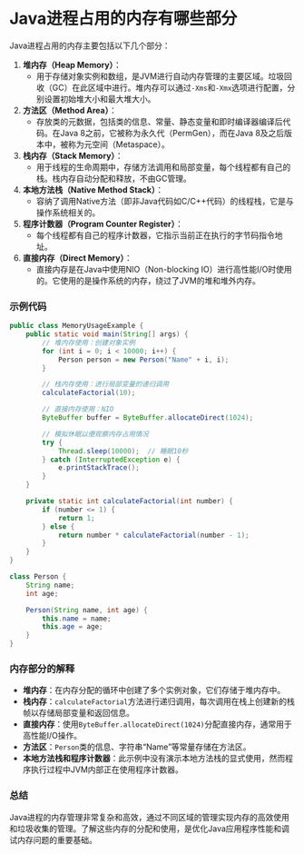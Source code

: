 # Java进程占用的内存有哪些部分

Java进程占用的内存主要包括以下几个部分：

1. **堆内存（Heap Memory）**：
    - 用于存储对象实例和数组，是JVM进行自动内存管理的主要区域。垃圾回收（GC）在此区域中进行。堆内存可以通过`-Xms`和`-Xmx`选项进行配置，分别设置初始堆大小和最大堆大小。
2. **方法区（Method Area）**：
    - 存放类的元数据，包括类的信息、常量、静态变量和即时编译器编译后代码。在Java 8之前，它被称为永久代（PermGen），而在Java 8及之后版本中，被称为元空间（Metaspace）。
3. **栈内存（Stack Memory）**：
    - 用于线程的生命周期中，存储方法调用和局部变量，每个线程都有自己的栈。栈内存自动分配和释放，不由GC管理。
4. **本地方法栈（Native Method Stack）**：
    - 容纳了调用Native方法（即非Java代码如C/C++代码）的线程栈，它是与操作系统相关的。
5. **程序计数器（Program Counter Register）**：
    - 每个线程都有自己的程序计数器，它指示当前正在执行的字节码指令地址。
6. **直接内存（Direct Memory）**：
    - 直接内存是在Java中使用NIO（Non-blocking IO）进行高性能I/O时使用的。它使用的是操作系统的内存，绕过了JVM的堆和堆外内存。

### 示例代码

```java
public class MemoryUsageExample {  
    public static void main(String[] args) {  
        // 堆内存使用：创建对象实例  
        for (int i = 0; i < 10000; i++) {  
            Person person = new Person("Name" + i, i);  
        }  

        // 栈内存使用：进行局部变量的递归调用  
        calculateFactorial(10);  

        // 直接内存使用：NIO  
        ByteBuffer buffer = ByteBuffer.allocateDirect(1024);  

        // 模拟休眠以便观察内存占用情况  
        try {  
            Thread.sleep(10000);  // 睡眠10秒  
        } catch (InterruptedException e) {  
            e.printStackTrace();  
        }  
    }  

    private static int calculateFactorial(int number) {  
        if (number <= 1) {  
            return 1;  
        } else {  
            return number * calculateFactorial(number - 1);  
        }  
    }  
}  

class Person {  
    String name;  
    int age;  

    Person(String name, int age) {  
        this.name = name;  
        this.age = age;  
    }  
}
```

### 内存部分的解释

- **堆内存**：在内存分配的循环中创建了多个实例对象，它们存储于堆内存中。
- **栈内存**：`calculateFactorial`方法进行递归调用，每次调用在栈上创建新的栈帧以存储局部变量和返回信息。
- **直接内存**：使用`ByteBuffer.allocateDirect(1024)`分配直接内存，通常用于高性能I/O操作。
- **方法区**：`Person`类的信息、字符串“Name”等常量存储在方法区。
- **本地方法栈和程序计数器**：此示例中没有演示本地方法栈的显式使用，然而程序执行过程中JVM内部正在使用程序计数器。

### 总结

Java进程的内存管理非常复杂和高效，通过不同区域的管理实现内存的高效使用和垃圾收集的管理。了解这些内存的分配和使用，是优化Java应用程序性能和调试内存问题的重要基础。
